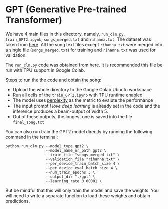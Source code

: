 # GPT (Generative Pre-trained Transformer)

We have 4 main files in this directory, namely, ```run_clm.py```, ```train_GPT2.ipynb```, ```songs_merged.txt``` and ```rihanna.txt```. The dataset was taken from [here](https://www.kaggle.com/datasets/paultimothymooney/poetry). All the song text files except ```rihanna.txt``` were merged into a single file (```songs_merged.txt```) for training and ```rihanna.txt``` was used for validation.

The ```run_clm.py``` code was obtained from [here](https://github.com/huggingface/transformers/blob/main/examples/pytorch/language-modeling/run_clm_no_trainer.py). It is recommended this file be run with TPU support in Google Colab.

Steps to run the the code and obtain the song:
- Upload the whole directory to the Google Colab Ubuntu workspace
- Run all cells of the ```train_GPT2.ipynb``` with TPU runtime enabled
- The model uses [perplexity](https://en.wikipedia.org/wiki/Perplexity) as the metric to evalute the performance
- The input prompt *I love deep learning* is already set in the code and the inference produces a beam-output of width 5. 
- Out of these outputs, the longest one is saved into the file ```final_song.txt```

You can also run train the GPT2 model directly by running the following command in the terminal:
```
python run_clm.py --model_type gpt2 \
                  --model_name_or_path gpt2 \
                  --train_file "songs_merged.txt" \
                  --validation_file "rihanna.txt" \
                  --per_device_train_batch_size 4 \
                  --per_device_eval_batch_size 4 \
                  --num_train_epochs 3 \
                  --output_dir "./gpt" \
                  --learning_rate 0.00001 \
```
But be mindful that this will only train the model and save the weights. You will need to write a separate function to load these weights and obtain predictions.